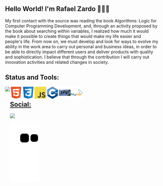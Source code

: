 ## Hello World! I'm Rafael Zardo 👨🏻‍💻

My first contact with the source was reading the book Algorithms: Logic for Computer Programming Development, and, through an activity proposed by the book about searching within variables, I realized how much it would make it possible to create things that would make my life easier and people's life. From now on, we must develop and look for ways to evolve my ability in the work area to carry out personal and business ideas, in order to be able to directly impact different users and deliver products with quality and sophistication. I believe that through the contribution I will carry out innovation activities and related changes in society.


## Status and Tools:

<div align="center">
  <a href="https://github.com/rafazardo">
  <img align="left" height="180em" src="https://github-readme-stats.vercel.app/api?username=rafazardo&show_icons=true&theme=dark&include_all_commits=true&count_private=true"/>
<!--   <img height="180em" width="180em" src="https://github-readme-stats.vercel.app/api/top-langs/?username=rafazardo&layout=compact&langs_count=7&theme=dark"/> -->
</div>

<div align="left">
<img align="left" alt="RafaelHtml5" height="40" width="40" src="https://github.com/devicons/devicon/blob/master/icons/html5/html5-original.svg">
<img align="left" alt="RafaelCSS" height="40" width="40" src="https://github.com/devicons/devicon/blob/master/icons/css3/css3-original.svg">
<img align="left" alt="RafaelJavaScript" height="40" width="40" src="https://github.com/devicons/devicon/blob/master/icons/javascript/javascript-original.svg">
<img align="left" alt="RafaelC++" height="40" width="40" src="https://github.com/devicons/devicon/blob/master/icons/cplusplus/cplusplus-original.svg">
<img align="left" alt="RafaelPHP" height="40" width="40" src="https://github.com/devicons/devicon/blob/master/icons/php/php-original.svg">
<img align="left" alt="RafaelMySql" height="40" width="40" src="https://github.com/devicons/devicon/blob/master/icons/mysql/mysql-original-wordmark.svg">
</div>
  
<br>

## Social:
<div align="left">
<a href="https://www.linkedin.com/in/rafaelzardo/" target="_blank"><img src="https://img.shields.io/badge/-LinkedIn-%230077B5?style=for-the-badge&logo=linkedin&logoColor=white" target="_blank"></a> 
</div>
 
![Snake animation](https://github.com/rafaballerini/rafaballerini/blob/output/github-contribution-grid-snake.svg)
